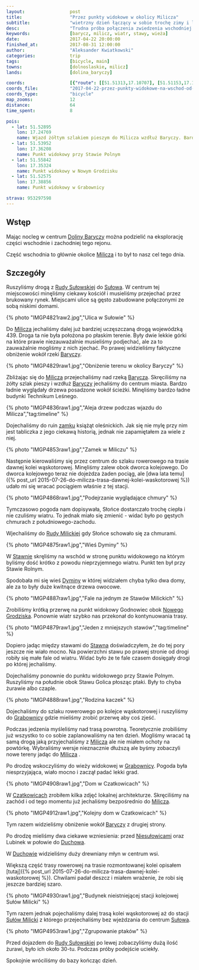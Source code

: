 ```yaml
---
layout:                 post
title:                  "Przez punkty widokowe w okolicy Milicza"
subtitle:               "wietrzny dzień łączący w sobie trochę zimy i lata"
desc:                   "Trudna próba połączenia zwiedzenia wschodniej części Doliny Baryczy rowerem jak i obserwację ptaków."
keywords:               [barycz, milicz, wiatr, stawy, wieża]
date:                   2017-04-22 20:00:00
finished_at:            2017-08-31 12:00:00
author:                 "Aleksander Kwiatkowski"
categories:             trip
tags:                   [bicycle, main]
towns:                  [dolnoslaskie, milicz]
lands:                  [dolina_baryczy]

coords:                 [{"route": [[51.51313,17.10707], [51.51153,17.11291], [51.51367,17.12286], [51.50846,17.13896], [51.50304,17.16801], [51.49914,17.16750], [51.50499,17.19728], [51.51479,17.21565], [51.53022,17.23659], [51.52822,17.25732], [51.52980,17.26101], [51.53054,17.27302], [51.52814,17.27792], [51.52659,17.29285], [51.53198,17.30624], [51.53233,17.31431], [51.52822,17.33023], [51.52985,17.33894], [51.53759,17.34538], [51.53933,17.36349], [51.55144,17.36748], [51.55230,17.36031], [51.55841,17.35752], [51.55870,17.35362], [51.55830,17.35757], [51.55064,17.35637], [51.53762,17.34568], [51.53935,17.36353], [51.53249,17.36263], [51.53206,17.37581], [51.52512,17.38581], [51.52552,17.38834], [51.52451,17.38392], [51.51238,17.38435], [51.51356,17.35504], [51.51599,17.34182], [51.51823,17.34010], [51.51783,17.32010], [51.52472,17.30688], [51.52699,17.29440], [51.52640,17.29242], [51.52320,17.29294], [51.51853,17.27088], [51.50966,17.26865], [51.50047,17.25800], [51.49075,17.24487], [51.48594,17.23680], [51.48329,17.23672], [51.47677,17.21659], [51.48003,17.20166], [51.48762,17.18822], [51.48519,17.17677], [51.48922,17.16428], [51.49446,17.16569], [51.49443,17.15659], [51.50392,17.16217]], "type": "bicycle"}]
coords_file:            "2017-04-22-przez-punkty-widokowe-na-wschod-od-milicza.json"
coords_type:            "bicycle"
map_zooms:              12
distance:               64
time_spent:             8

pois:
  - lat: 51.52895
    lon: 17.24769
    name: Wjazd żółtym szlakiem pieszym do Milicza wzdłuż Baryczy. Bardzo ładna ścieżka.
  - lat: 51.53952
    lon: 17.36208
    name: Punkt widokowy przy Stawie Polnym
  - lat: 51.55842
    lon: 17.35324
    name: Punkt widokowy w Nowym Grodzisku
  - lat: 51.52575
    lon: 17.38856
    name: Punkt widokowy w Grabownicy

strava: 953297598
---
```


[wiki-dolina-baryczy]: https://pl.wikipedia.org/wiki/Park_Krajobrazowy_Dolina_Baryczy
[wiki-milicz]: https://pl.wikipedia.org/wiki/Milicz
[wiki-ruda-sulowska]: https://pl.wikipedia.org/wiki/Ruda_Su%C5%82owska
[wiki-sulow]: https://pl.wikipedia.org/wiki/Su%C5%82%C3%B3w_(wie%C5%9B_w_wojew%C3%B3dztwie_dolno%C5%9Bl%C4%85skim)
[wiki-barycz]: https://pl.wikipedia.org/wiki/Barycz_(rzeka)
[wiki-ruda-milicka]: https://pl.wikipedia.org/wiki/Ruda_Milicka
[wiki-stawno]: https://pl.wikipedia.org/wiki/Stawno_(wojew%C3%B3dztwo_dolno%C5%9Bl%C4%85skie)
[wiki-nowe-grodzisko]: https://pl.wikipedia.org/wiki/Nowe_Grodzisko
[wiki-grabownica]: https://pl.wikipedia.org/wiki/Grabownica_(gmina_Milicz)
[wiki-czatkowice]: https://pl.wikipedia.org/wiki/Czatkowice_(wojew%C3%B3dztwo_dolno%C5%9Bl%C4%85skie)
[wiki-niesulowice]: https://pl.wikipedia.org/wiki/Niesu%C5%82owice_(wojew%C3%B3dztwo_dolno%C5%9Bl%C4%85skie)
[wiki-duchowo]: https://pl.wikipedia.org/wiki/Duchowo
[wiki-sulow-milicki]: https://pl.wikipedia.org/wiki/Su%C5%82%C3%B3w_Milicki
[wiki-zamek-milicz]: https://pl.wikipedia.org/wiki/Zamek_w_Miliczu
[wiki-dyminy]: https://pl.wikipedia.org/wiki/Dyminy_(wojew%C3%B3dztwo_dolno%C5%9Bl%C4%85skie)


Wstęp
-----

Mając nocleg w centrum [Doliny Baryczy][wiki-dolina-baryczy] można
podzielić na eksplorację części wschodnie i zachodniej tego rejonu.

Część wschodnia to głównie okolice [Milicza][wiki-milicz] i to był to nasz cel
tego dnia.

Szczegóły
---------

Ruszyliśmy drogą z [Rudy Sułowskiej][wiki-ruda-sulowska] do
[Sułowa][wiki-sulow]. W centrum tej miejscowości minęliśmy ciekawy kościół
i musieliśmy przejechać przez brukowany rynek.
Miejscami ulice są gęsto zabudowane połączonymi ze sobą niskimi domami.

{% photo "IMGP4821raw2.jpg","Ulica w Sułowie" %}

Do [Milicza][wiki-milicz] jechaliśmy dalej już bardziej uczęszczaną drogą
wojewódzką 439.
Droga ta nie była położona po płaskim terenie.
Były dwie lekkie górki na które prawie
niezauważalnie musieliśmy podjechać, ale za to zauważalnie mogliśmy
z nich zjechać.
Po prawej widzieliśmy faktyczne obniżenie wokół rzeki [Baryczy][wiki-barycz].

{% photo "IMGP4829raw1.jpg","Obniżenie terenu w okolicy Baryczy" %}

Zbliżając się do [Milicza][wiki-milicz] przejechaliśmy nad rzeką
[Baryczą][wiki-barycz]. Skręciliśmy na żółty szlak pieszy i wzdłuż
[Baryczy][wiki-barycz] jechaliśmy do centrum miasta.
Bardzo ładnie wyglądały drzewa posadzone wokół ścieżki.
Minęliśmy bardzo ładne budynki Technikum Leśnego.

{% photo "IMGP4836raw1.jpg","Aleja drzew podczas wjazdu do Milicza","tag:timeline" %}

Dojechaliśmy do ruin [zamku][wiki-zamek-milicz] książąt oleśnickich.
Jak się nie mylę przy nim jest tabliczka z jego ciekawą historią, jednak nie
zapamiętałem za wiele z niej.

{% photo "IMGP4853raw1.jpg","Zamek w Miliczu" %}

Następnie kierowaliśmy się przez centrum do szlaku rowerowego na trasie dawnej
kolei wąskotorowej. Minęliśmy zalew obok dworca kolejowego.
Do dworca kolejowego teraz nie dojeżdza żaden pociąg, ale
[dwa lata temu]({% post_url 2015-07-26-do-milicza-trasa-dawnej-kolei-waskotorowej %})
udało mi się wracać pociągiem właśnie z tej stacji.

{% photo "IMGP4868raw1.jpg","Podejrzanie wyglądające chmury" %}

Tymczasowo pogoda nam dopisywała, Słońce dostarczało trochę ciepła i nie
czuliśmy wiatru. To jednak miało się zmienić - widać było po gęstych chmurach
z południowego-zachodu.

Wjechaliśmy do [Rudy Milickiej][wiki-ruda-milicka] gdy Słońce schowało się
za chmurami.

{% photo "IMGP4875raw1.jpg","Wieś Dyminy" %}

W [Stawnie][wiki-stawno] skręliśmy na wschód w stronę punktu widokowego
na którym byliśmy dość krótko z powodu nieprzyjemnego wiatru.
Punkt ten był przy Stawie Rolnym.

Spodobała mi się wieś [Dyminy][wiki-dyminy] w której widziałem chyba tylko dwa domy,
ale za to były duże kwitnące drzewa owocowe.

<!--
Na północ od Dymin widzieliśmy jakiś budynek. Zaciekawił mnie i
zrobiłem mu zdjęcie.
-->

{% photo "IMGP4887raw1.jpg","Fale na jednym ze Stawów Milickich" %}

Zrobiliśmy krótką przerwę na punkt widokowy Godnowiec
obok [Nowego Grodziska][wiki-nowe-grodzisko].
Ponownie wiatr szybko nas przekonał do kontynuowania trasy.

{% photo "IMGP4879raw1.jpg","Jeden z mniejszych stawów","tag:timeline" %}

Dopiero jadąc między stawami do [Stawna][wiki-stawno] doświadczyłem,
że do tej pory jeszcze nie wiało mocno. Na powierzchni stawu po prawej stronie
od drogi robiły się małe fale od wiatru. Widać było że te fale czasem
dosięgały drogi po której jechaliśmy.

Dojechaliśmy ponownie do punktu widokowego przy Stawie Polnym.
Ruszyliśmy na południe obok Stawu Golica płosząc ptaki. Były
to chyba żurawie albo czaple.

{% photo "IMGP4888raw1.jpg","Rodzina kaczek" %}

Dojechaliśmy do szlaku rowerowego po kolejce wąskotorowej i ruszyliśmy do
[Grabownicy][wiki-grabownica] gdzie mieliśmy zrobić przerwę aby coś zjeść.

Podczas jedzenia myśleliśmy nad trasą powrotną. Teoretycznie zrobiliśmy już
wszystko to co sobie zaplanowaliśmy na ten dzień.
Mogliśmy wracać tą samą drogą jaką przyjechaliśmy z
[Milicza][wiki-milicz] ale nie miałem ochoty na powtórkę.
Wybraliśmy wersje nieznacznie dłuższą ale
byśmy zobaczyli nowe tereny jadąc do [Milicza][wiki-milicz] .

Po drodzę wskoczyliśmy do wieży widokowej w [Grabownicy][wiki-grabownica].
Pogoda była niesprzyjająca, wiało mocno i zaczął padać lekki grad.

{% photo "IMGP4908raw1.jpg","Dom w Czatkowicach" %}

W [Czatkowicach][wiki-czatkowice] zrobiłem kilka zdjęć lokalnej architekturze.
Skręciliśmy na zachód i od tego momentu już jechaliśmy bezpośrednio
do [Milicza][wiki-milicz].

{% photo "IMGP4912raw1.jpg","Kolejny dom w Czatkowicach" %}

Tym razem widzieliśmy obniżenie wokół [Baryczy][wiki-barycz] z drugiej strony.

Po drodzę mieliśmy dwa ciekawe wzniesienia: przed
[Niesułowicami][wiki-niesulowice] oraz Lubinek w połowie do [Duchowa][wiki-duchowo].

W [Duchowie][wiki-duchowo] widzieliśmy duży drewniany młyn w centrum wsi.

Większą część trasy rowerowej na trasie rozmontowanej kolei
opisałem [tutaj]({% post_url 2015-07-26-do-milicza-trasa-dawnej-kolei-waskotorowej %}).
Chwilami padał deszcz i miałem wrażenie, że robi się jeszcze bardziej
szaro.

{% photo "IMGP4930raw1.jpg","Budynek nieistniejącej stacji kolejowej Sułów Milicki" %}

Tym razem jednak pojechaliśmy dalej trasą kolei wąskotorowej aż do stacji
[Sułów Milicki][wiki-sulow-milicki] z którego przejechaliśmy
bez wjeżdzania do centrum [Sułowa][wiki-sulow].

{% photo "IMGP4953raw1.jpg","Zgrupowanie ptaków" %}

Przed dojazdem do [Rudy Sułowskiej][wiki-ruda-sulowska] po lewej zobaczyliśmy
dużą ilość żurawi, było ich około 30-tu. Podczas próby podejście uciekły.

Spokojnie wróciliśmy do bazy kończąc dzień.
